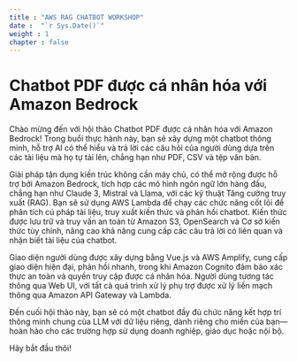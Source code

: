 ```yaml
---
title : "AWS RAG CHATBOT WORKSHOP"
date :  "`r Sys.Date()`" 
weight : 1 
chapter : false
---
```

# Chatbot PDF được cá nhân hóa với Amazon Bedrock 
Chào mừng đến với hội thảo Chatbot PDF được cá nhân hóa với Amazon Bedrock! Trong buổi thực hành này, bạn sẽ xây dựng một chatbot thông minh, hỗ trợ AI có thể hiểu và trả lời các câu hỏi của người dùng dựa trên các tài liệu mà họ tự tải lên, chẳng hạn như PDF, CSV và tệp văn bản.

Giải pháp tận dụng kiến ​​trúc không cần máy chủ, có thể mở rộng được hỗ trợ bởi Amazon Bedrock, tích hợp các mô hình ngôn ngữ lớn hàng đầu, chẳng hạn như Claude 3, Mistral và Llama, với các kỹ thuật Tăng cường truy xuất (RAG). Bạn sẽ sử dụng AWS Lambda để chạy các chức năng cốt lõi để phân tích cú pháp tài liệu, truy xuất kiến ​​thức và phản hồi chatbot. Kiến thức được lưu trữ và truy vấn an toàn từ Amazon S3, OpenSearch và Cơ sở kiến ​​thức tùy chỉnh, nâng cao khả năng cung cấp các câu trả lời có liên quan và nhận biết tài liệu của chatbot.

Giao diện người dùng được xây dựng bằng Vue.js và AWS Amplify, cung cấp giao diện hiện đại, phản hồi nhanh, trong khi Amazon Cognito đảm bảo xác thực an toàn và quyền truy cập được cá nhân hóa. Người dùng tương tác thông qua Web UI, với tất cả quá trình xử lý phụ trợ được xử lý liền mạch thông qua Amazon API Gateway và Lambda.

Đến cuối hội thảo này, bạn sẽ có một chatbot đầy đủ chức năng kết hợp trí thông minh chung của LLM với dữ liệu riêng, dành riêng cho miền của bạn—hoàn hảo cho các trường hợp sử dụng doanh nghiệp, giáo dục hoặc nội bộ.

Hãy bắt đầu thôi!